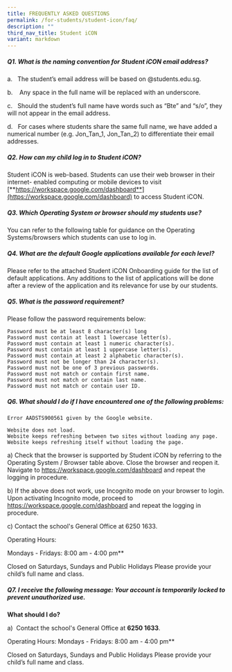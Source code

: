 ```yaml
---
title: FREQUENTLY ASKED QUESTIONS
permalink: /for-students/student-icon/faq/
description: ""
third_nav_title: Student iCON
variant: markdown
---
```

##### Q1. What is the naming convention for Student iCON email address?

a.&nbsp;&nbsp; The student’s email address will be based on @students.edu.sg.

b.&nbsp;&nbsp;&nbsp; Any space in the full name will be replaced with an underscore.

c.&nbsp;&nbsp; Should the student’s full name have words such as “Bte” and “s/o”, they will not appear in the email address.

d.&nbsp;&nbsp; For cases where students share the same full name, we have added a numerical number (e.g. Jon\_Tan\_1, Jon\_Tan\_2) to differentiate their email addresses.

##### Q2. How can my child log in to Student iCON?


Student iCON is web-based. Students can use their web browser in their internet- enabled computing or mobile devices to visit [**https://workspace.google.com/dashboard**](https://workspace.google.com/dashboard) to access Student iCON.

##### Q3. Which Operating System or browser should my students use?


You can refer to the following table for guidance on the Operating Systems/browsers which students can use to log in.

##### Q4. What are the default Google applications available for each level?


Please refer to the attached Student iCON Onboarding guide for the list of default applications. Any additions to the list of applications will be done after a review of the application and its relevance for use by our students.

##### Q5. What is the password requirement?

Please follow the password requirements below:

	Password must be at least 8 character(s) long
	Password must contain at least 1 lowercase letter(s).
	Password must contain at least 1 numeric character(s).
	Password must contain at least 1 uppercase letter(s).
	Password must contain at least 2 alphabetic character(s).
	Password must not be longer than 24 character(s).
	Password must not be one of 3 previous passwords.
 	Password must not match or contain first name.
	Password must not match or contain last name.
	Password must not match or contain user ID.


##### Q6. What should I do if I have encountered one of the following problems:
	
	Error AADSTS900561 given by the Google website.
	
	Website does not load.
	Website keeps refreshing between two sites without loading any page.
	Website keeps refreshing itself without loading the page.

a)	Check that the browser is supported by Student iCON by referring to the Operating System / Browser table above. Close the browser and reopen it. Navigate
to https://workspace.google.com/dashboard and repeat the logging in procedure.

b)	If the above does not work, use Incognito mode on your browser to login. Upon activating Incognito mode, proceed to https://workspace.google.com/dashboard and repeat the logging in procedure.

c)	Contact the school's General Office at 6250 1633.

Operating Hours:


Mondays - Fridays: 8:00 am - 4:00 pm**

Closed on Saturdays, Sundays and Public Holidays Please provide your child’s full name and class.


##### Q7. I receive the following message: Your account is temporarily locked to prevent unauthorized use.


**What should I do?**

a)&nbsp; Contact the school's General Office at **6250 1633**.

Operating Hours:
Mondays - Fridays: 8:00 am - 4:00 pm**

Closed on Saturdays, Sundays and Public Holidays Please provide your child’s full name and class.